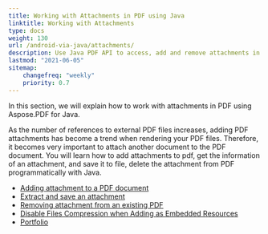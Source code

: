 ```yaml
---
title: Working with Attachments in PDF using Java
linktitle: Working with Attachments
type: docs
weight: 130
url: /android-via-java/attachments/
description: Use Java PDF API to access, add and remove attachments in PDF files using Java from within your applications. Complete guide with Java code samples.
lastmod: "2021-06-05"
sitemap:
    changefreq: "weekly"
    priority: 0.7
---
```


In this section, we will explain how to work with attachments in PDF using Aspose.PDF for Java.

As the number of references to external PDF files increases, adding PDF attachments has become a trend when rendering your PDF files. Therefore, it becomes very important to attach another document to the PDF document. You will learn how to add attachments to pdf, get the information of an attachment, and save it to file, delete the attachment from PDF programmatically with Java.

- [Adding attachment to a PDF document](/pdf/java/add-attachment-to-pdf-document/)
- [Extract and save an attachment](/pdf/java/extract-and-save-an-attachment/)
- [Removing attachment from an existing PDF](/pdf/java/removing-attachment-from-an-existing-pdf/)
- [Disable Files Compression when Adding as Embedded Resources](/pdf/java/disable-files-compression-when-adding-as-embedded-resources/)
- [Portfolio](/pdf/java/portfolio/)
